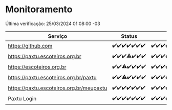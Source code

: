 # Monitoramento

Última verificação: 25/03/2024 01:08:00 -03

|Serviço|Status|Últimas 24h|
|---|---|---|
|https://github.com|<span title="2024-03-18: OK=24">✔️</span><span title="2024-03-19: OK=24">✔️</span><span title="2024-03-20: OK=24">✔️</span><span title="2024-03-21: OK=24">✔️</span><span title="2024-03-22: OK=24">✔️</span><span title="2024-03-23: OK=24">✔️</span><span title="2024-03-24: OK=5">✔️</span>|<span title="24/03/2024 02:06:00 -03 : 200">✔️</span><span title="24/03/2024 03:07:00 -03 : 200">✔️</span><span title="24/03/2024 04:04:00 -03 : 200">✔️</span><span title="24/03/2024 05:07:00 -03 : 200">✔️</span><span title="24/03/2024 06:07:00 -03 : 200">✔️</span><span title="24/03/2024 07:04:00 -03 : 200">✔️</span><span title="24/03/2024 08:02:00 -03 : 200">✔️</span><span title="24/03/2024 09:10:00 -03 : 200">✔️</span><span title="24/03/2024 10:06:00 -03 : 200">✔️</span><span title="24/03/2024 11:03:00 -03 : 200">✔️</span><span title="24/03/2024 12:04:00 -03 : 200">✔️</span><span title="24/03/2024 13:06:00 -03 : 200">✔️</span><span title="24/03/2024 14:03:00 -03 : 200">✔️</span><span title="24/03/2024 15:08:00 -03 : 200">✔️</span><span title="24/03/2024 16:06:00 -03 : 200">✔️</span><span title="24/03/2024 17:06:00 -03 : 200">✔️</span><span title="24/03/2024 18:03:00 -03 : 200">✔️</span><span title="24/03/2024 19:07:00 -03 : 200">✔️</span><span title="24/03/2024 20:06:00 -03 : 200">✔️</span><span title="24/03/2024 21:31:00 -03 : 200">✔️</span><span title="24/03/2024 22:41:00 -03 : 200">✔️</span><span title="24/03/2024 23:16:00 -03 : 200">✔️</span><span title="25/03/2024 00:08:00 -03 : 200">✔️</span><span title="25/03/2024 01:08:00 -03 : 200">✔️</span>|
|https://paxtu.escoteiros.org.br|<span title="2024-03-18: OK=24">✔️</span><span title="2024-03-19: OK=24">✔️</span><span title="2024-03-20: OK=24">✔️</span><span title="2024-03-21: OK=23, Falhas=1">⚠️</span><span title="2024-03-22: OK=24">✔️</span><span title="2024-03-23: OK=24">✔️</span><span title="2024-03-24: OK=5">✔️</span>|<span title="24/03/2024 02:06:00 -03 : 200">✔️</span><span title="24/03/2024 03:07:00 -03 : 200">✔️</span><span title="24/03/2024 04:04:00 -03 : 200">✔️</span><span title="24/03/2024 05:07:00 -03 : 200">✔️</span><span title="24/03/2024 06:07:00 -03 : 200">✔️</span><span title="24/03/2024 07:04:00 -03 : 200">✔️</span><span title="24/03/2024 08:02:00 -03 : 200">✔️</span><span title="24/03/2024 09:10:00 -03 : 200">✔️</span><span title="24/03/2024 10:06:00 -03 : 200">✔️</span><span title="24/03/2024 11:03:00 -03 : 200">✔️</span><span title="24/03/2024 12:04:00 -03 : 200">✔️</span><span title="24/03/2024 13:06:00 -03 : 200">✔️</span><span title="24/03/2024 14:03:00 -03 : 200">✔️</span><span title="24/03/2024 15:08:00 -03 : 200">✔️</span><span title="24/03/2024 16:06:00 -03 : 200">✔️</span><span title="24/03/2024 17:06:00 -03 : 200">✔️</span><span title="24/03/2024 18:03:00 -03 : 200">✔️</span><span title="24/03/2024 19:07:00 -03 : 200">✔️</span><span title="24/03/2024 20:06:00 -03 : 200">✔️</span><span title="24/03/2024 21:31:00 -03 : 200">✔️</span><span title="24/03/2024 22:41:00 -03 : 200">✔️</span><span title="24/03/2024 23:16:00 -03 : 200">✔️</span><span title="25/03/2024 00:08:00 -03 : 200">✔️</span><span title="25/03/2024 01:08:00 -03 : 200">✔️</span>|
|https://escoteiros.org.br|<span title="2024-03-18: OK=24">✔️</span><span title="2024-03-19: OK=24">✔️</span><span title="2024-03-20: OK=22, Falhas=2">⚠️</span><span title="2024-03-21: OK=24">✔️</span><span title="2024-03-22: OK=24">✔️</span><span title="2024-03-23: OK=24">✔️</span><span title="2024-03-24: OK=5">✔️</span>|<span title="24/03/2024 02:06:00 -03 : 200">✔️</span><span title="24/03/2024 03:07:00 -03 : 200">✔️</span><span title="24/03/2024 04:04:00 -03 : 200">✔️</span><span title="24/03/2024 05:07:00 -03 : 200">✔️</span><span title="24/03/2024 06:07:00 -03 : 200">✔️</span><span title="24/03/2024 07:04:00 -03 : 200">✔️</span><span title="24/03/2024 08:02:00 -03 : 200">✔️</span><span title="24/03/2024 09:10:00 -03 : 200">✔️</span><span title="24/03/2024 10:06:00 -03 : 200">✔️</span><span title="24/03/2024 11:03:00 -03 : 200">✔️</span><span title="24/03/2024 12:04:00 -03 : 200">✔️</span><span title="24/03/2024 13:06:00 -03 : 200">✔️</span><span title="24/03/2024 14:03:00 -03 : 200">✔️</span><span title="24/03/2024 15:08:00 -03 : 200">✔️</span><span title="24/03/2024 16:06:00 -03 : 200">✔️</span><span title="24/03/2024 17:06:00 -03 : 200">✔️</span><span title="24/03/2024 18:03:00 -03 : 200">✔️</span><span title="24/03/2024 19:07:00 -03 : 200">✔️</span><span title="24/03/2024 20:06:00 -03 : 200">✔️</span><span title="24/03/2024 21:31:00 -03 : 200">✔️</span><span title="24/03/2024 22:41:00 -03 : 200">✔️</span><span title="24/03/2024 23:16:00 -03 : 200">✔️</span><span title="25/03/2024 00:08:00 -03 : 200">✔️</span><span title="25/03/2024 01:08:00 -03 : 200">✔️</span>|
|https://paxtu.escoteiros.org.br/paxtu|<span title="2024-03-18: OK=24">✔️</span><span title="2024-03-19: OK=24">✔️</span><span title="2024-03-20: OK=23, Falhas=1">⚠️</span><span title="2024-03-21: OK=24">✔️</span><span title="2024-03-22: OK=24">✔️</span><span title="2024-03-23: OK=24">✔️</span><span title="2024-03-24: OK=5">✔️</span>|<span title="24/03/2024 02:06:00 -03 : 200">✔️</span><span title="24/03/2024 03:07:00 -03 : 200">✔️</span><span title="24/03/2024 04:04:00 -03 : 200">✔️</span><span title="24/03/2024 05:07:00 -03 : 200">✔️</span><span title="24/03/2024 06:07:00 -03 : 200">✔️</span><span title="24/03/2024 07:04:00 -03 : 200">✔️</span><span title="24/03/2024 08:02:00 -03 : 200">✔️</span><span title="24/03/2024 09:10:00 -03 : 200">✔️</span><span title="24/03/2024 10:06:00 -03 : 200">✔️</span><span title="24/03/2024 11:03:00 -03 : 200">✔️</span><span title="24/03/2024 12:04:00 -03 : 200">✔️</span><span title="24/03/2024 13:06:00 -03 : 200">✔️</span><span title="24/03/2024 14:03:00 -03 : 200">✔️</span><span title="24/03/2024 15:08:00 -03 : 200">✔️</span><span title="24/03/2024 16:06:00 -03 : 200">✔️</span><span title="24/03/2024 17:06:00 -03 : 200">✔️</span><span title="24/03/2024 18:03:00 -03 : 200">✔️</span><span title="24/03/2024 19:07:00 -03 : 200">✔️</span><span title="24/03/2024 20:06:00 -03 : 200">✔️</span><span title="24/03/2024 21:31:00 -03 : 200">✔️</span><span title="24/03/2024 22:41:00 -03 : 200">✔️</span><span title="24/03/2024 23:16:00 -03 : 200">✔️</span><span title="25/03/2024 00:08:00 -03 : 200">✔️</span><span title="25/03/2024 01:08:00 -03 : 200">✔️</span>|
|https://paxtu.escoteiros.org.br/meupaxtu|<span title="2024-03-18: OK=24">✔️</span><span title="2024-03-19: OK=24">✔️</span><span title="2024-03-20: OK=24">✔️</span><span title="2024-03-21: OK=24">✔️</span><span title="2024-03-22: OK=24">✔️</span><span title="2024-03-23: OK=24">✔️</span><span title="2024-03-24: OK=5">✔️</span>|<span title="24/03/2024 02:06:00 -03 : 200">✔️</span><span title="24/03/2024 03:07:00 -03 : 200">✔️</span><span title="24/03/2024 04:04:00 -03 : 200">✔️</span><span title="24/03/2024 05:07:00 -03 : 200">✔️</span><span title="24/03/2024 06:07:00 -03 : 200">✔️</span><span title="24/03/2024 07:04:00 -03 : 200">✔️</span><span title="24/03/2024 08:02:00 -03 : 200">✔️</span><span title="24/03/2024 09:10:00 -03 : 200">✔️</span><span title="24/03/2024 10:06:00 -03 : 200">✔️</span><span title="24/03/2024 11:03:00 -03 : 200">✔️</span><span title="24/03/2024 12:04:00 -03 : 200">✔️</span><span title="24/03/2024 13:06:00 -03 : 200">✔️</span><span title="24/03/2024 14:03:00 -03 : 200">✔️</span><span title="24/03/2024 15:08:00 -03 : 200">✔️</span><span title="24/03/2024 16:06:00 -03 : 200">✔️</span><span title="24/03/2024 17:06:00 -03 : 200">✔️</span><span title="24/03/2024 18:03:00 -03 : 200">✔️</span><span title="24/03/2024 19:07:00 -03 : 200">✔️</span><span title="24/03/2024 20:06:00 -03 : 200">✔️</span><span title="24/03/2024 21:31:00 -03 : 200">✔️</span><span title="24/03/2024 22:41:00 -03 : 200">✔️</span><span title="24/03/2024 23:16:00 -03 : 200">✔️</span><span title="25/03/2024 00:08:00 -03 : 200">✔️</span><span title="25/03/2024 01:08:00 -03 : 200">✔️</span>|
|Paxtu Login|<span title="2024-03-18: OK=24">✔️</span><span title="2024-03-19: OK=24">✔️</span><span title="2024-03-20: OK=24">✔️</span><span title="2024-03-21: OK=24">✔️</span><span title="2024-03-22: OK=24">✔️</span><span title="2024-03-23: OK=24">✔️</span><span title="2024-03-24: OK=5">✔️</span>|<span title="24/03/2024 02:06:00 -03 : 200">✔️</span><span title="24/03/2024 03:07:00 -03 : 200">✔️</span><span title="24/03/2024 04:04:00 -03 : 200">✔️</span><span title="24/03/2024 05:07:00 -03 : 200">✔️</span><span title="24/03/2024 06:07:00 -03 : 200">✔️</span><span title="24/03/2024 07:04:00 -03 : 200">✔️</span><span title="24/03/2024 08:02:00 -03 : 200">✔️</span><span title="24/03/2024 09:10:00 -03 : 200">✔️</span><span title="24/03/2024 10:06:00 -03 : 200">✔️</span><span title="24/03/2024 11:03:00 -03 : 200">✔️</span><span title="24/03/2024 12:04:00 -03 : 200">✔️</span><span title="24/03/2024 13:06:00 -03 : 200">✔️</span><span title="24/03/2024 14:03:00 -03 : 200">✔️</span><span title="24/03/2024 15:08:00 -03 : 200">✔️</span><span title="24/03/2024 16:06:00 -03 : 200">✔️</span><span title="24/03/2024 17:06:00 -03 : 200">✔️</span><span title="24/03/2024 18:03:00 -03 : 200">✔️</span><span title="24/03/2024 19:07:00 -03 : 200">✔️</span><span title="24/03/2024 20:06:00 -03 : 200">✔️</span><span title="24/03/2024 21:31:00 -03 : 200">✔️</span><span title="24/03/2024 22:41:00 -03 : 200">✔️</span><span title="24/03/2024 23:16:00 -03 : 200">✔️</span><span title="25/03/2024 00:08:00 -03 : 200">✔️</span><span title="25/03/2024 01:08:00 -03 : 200">✔️</span>|
